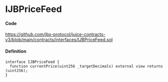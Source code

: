 # IJBPriceFeed

#### Code

https://github.com/jbx-protocol/juice-contracts-v3/blob/main/contracts/interfaces/IJBPriceFeed.sol

#### Definition

```
interface IJBPriceFeed {
  function currentPrice(uint256 _targetDecimals) external view returns (uint256);
}
```